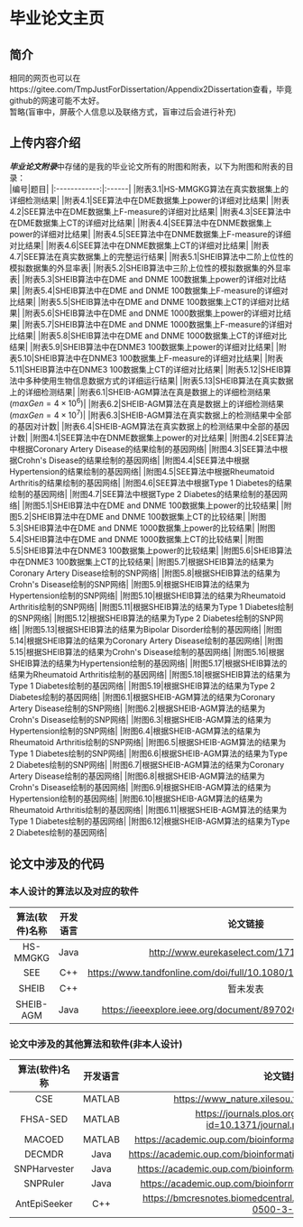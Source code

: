 # 毕业论文主页
## 简介

相同的网页也可以在https://gitee.com/TmpJustForDissertation/Appendix2Dissertation查看，毕竟github的网速可能不太好。<br>
暂略(盲审中，屏蔽个人信息以及联络方式，盲审过后会进行补充)

## 上传内容介绍

***毕业论文附录***中存储的是我的毕业论文所有的附图和附表，以下为附图和附表的目录：<br>
|编号|题目|
|:------------:|:------|
|附表3.1|HS-MMGKG算法在真实数据集上的详细检测结果|
|附表4.1|SEE算法中在DME数据集上power的详细对比结果|
|附表4.2|SEE算法中在DME数据集上F-measure的详细对比结果|
|附表4.3|SEE算法中在DME数据集上CT的详细对比结果|
|附表4.4|SEE算法中在DNME数据集上power的详细对比结果|
|附表4.5|SEE算法中在DNME数据集上F-measure的详细对比结果|
|附表4.6|SEE算法中在DNME数据集上CT的详细对比结果|
|附表4.7|SEE算法在真实数据集上的完整运行结果|
|附表5.1|SHEIB算法中二阶上位性的模拟数据集的外显率表|
|附表5.2|SHEIB算法中三阶上位性的模拟数据集的外显率表|
|附表5.3|SHEIB算法中在DME and DNME 100数据集上power的详细对比结果|
|附表5.4|SHEIB算法中在DME and DNME 100数据集上F-measure的详细对比结果|
|附表5.5|SHEIB算法中在DME and DNME 100数据集上CT的详细对比结果|
|附表5.6|SHEIB算法中在DME and DNME 1000数据集上power的详细对比结果|
|附表5.7|SHEIB算法中在DME and DNME 1000数据集上F-measure的详细对比结果|
|附表5.8|SHEIB算法中在DME and DNME 1000数据集上CT的详细对比结果|
|附表5.9|SHEIB算法中在DNME3 100数据集上power的详细对比结果|
|附表5.10|SHEIB算法中在DNME3 100数据集上F-measure的详细对比结果|
|附表5.11|SHEIB算法中在DNME3 100数据集上CT的详细对比结果|
|附表5.12|SHEIB算法中多种使用生物信息数据方式的详细运行结果|
|附表5.13|SHEIB算法在真实数据上的详细检测结果|
|附表6.1|SHEIB-AGM算法在真是数据上的详细检测结果($maxGen=4 \times 10^6$)|
|附表6.2|SHEIB-AGM算法在真是数据上的详细检测结果($maxGen=4 \times 10^7$)|
|附表6.3|SHEIB-AGM算法在真实数据上的检测结果中全部的基因对计数|
|附表6.4|SHEIB-AGM算法在真实数据上的检测结果中全部的基因计数|
|附图4.1|SEE算法中在DNME数据集上power的对比结果|
|附图4.2|SEE算法中根据Coronary Artery Disease的结果绘制的基因网络|
|附图4.3|SEE算法中根据Crohn's Disease的结果绘制的基因网络|
|附图4.4|SEE算法中根据Hypertension的结果绘制的基因网络|
|附图4.5|SEE算法中根据Rheumatoid Arthritis的结果绘制的基因网络|
|附图4.6|SEE算法中根据Type 1 Diabetes的结果绘制的基因网络|
|附图4.7|SEE算法中根据Type 2 Diabetes的结果绘制的基因网络|
|附图5.1|SHEIB算法中在DME and DNME 100数据集上power的比较结果|
|附图5.2|SHEIB算法中在DME and DNME 100数据集上CT的比较结果|
|附图5.3|SHEIB算法中在DME and DNME 1000数据集上power的比较结果|
|附图5.4|SHEIB算法中在DME and DNME 1000数据集上CT的比较结果|
|附图5.5|SHEIB算法中在DNME3 100数据集上power的比较结果|
|附图5.6|SHEIB算法中在DNME3 100数据集上CT的比较结果|
|附图5.7|根据SHEIB算法的结果为Coronary Artery Disease绘制的SNP网络|
|附图5.8|根据SHEIB算法的结果为Crohn's Disease绘制的SNP网络|
|附图5.9|根据SHEIB算法的结果为Hypertension绘制的SNP网络|
|附图5.10|根据SHEIB算法的结果为Rheumatoid Arthritis绘制的SNP网络|
|附图5.11|根据SHEIB算法的结果为Type 1 Diabetes绘制的SNP网络|
|附图5.12|根据SHEIB算法的结果为Type 2 Diabetes绘制的SNP网络|
|附图5.13|根据SHEIB算法的结果为Bipolar Disorder绘制的基因网络|
|附图5.14|根据SHEIB算法的结果为Coronary Artery Disease绘制的基因网络|
|附图5.15|根据SHEIB算法的结果为Crohn's Disease绘制的基因网络|
|附图5.16|根据SHEIB算法的结果为Hypertension绘制的基因网络|
|附图5.17|根据SHEIB算法的结果为Rheumatoid Arthritis绘制的基因网络|
|附图5.18|根据SHEIB算法的结果为Type 1 Diabetes绘制的基因网络|
|附图5.19|根据SHEIB算法的结果为Type 2 Diabetes绘制的基因网络|
|附图6.1|根据SHEIB-AGM算法的结果为Coronary Artery Disease绘制的SNP网络|
|附图6.2|根据SHEIB-AGM算法的结果为Crohn's Disease绘制的SNP网络|
|附图6.3|根据SHEIB-AGM算法的结果为Hypertension绘制的SNP网络|
|附图6.4|根据SHEIB-AGM算法的结果为Rheumatoid Arthritis绘制的SNP网络|
|附图6.5|根据SHEIB-AGM算法的结果为Type 1 Diabetes绘制的SNP网络|
|附图6.6|根据SHEIB-AGM算法的结果为Type 2 Diabetes绘制的SNP网络|
|附图6.7|根据SHEIB-AGM算法的结果为Coronary Artery Disease绘制的基因网络|
|附图6.8|根据SHEIB-AGM算法的结果为Crohn's Disease绘制的基因网络|
|附图6.9|根据SHEIB-AGM算法的结果为Hypertension绘制的基因网络|
|附图6.10|根据SHEIB-AGM算法的结果为Rheumatoid Arthritis绘制的基因网络|
|附图6.11|根据SHEIB-AGM算法的结果为Type 1 Diabetes绘制的基因网络|
|附图6.12|根据SHEIB-AGM算法的结果为Type 2 Diabetes绘制的基因网络|

## 论文中涉及的代码

### 本人设计的算法以及对应的软件

| 算法(软件)名称 | 开发语言 |                           论文链接                           |              代码链接(CodeOcean)              |
| :------------: | :------: | :----------------------------------------------------------: | :-------------------------------------------: |
|    HS-MMGKG    |   Java   |          http://www.eurekaselect.com/171466/article          | https://codeocean.com/capsule/4843767/tree/v1 |
|      SEE       |   C++    | https://www.tandfonline.com/doi/full/10.1080/13102818.2019.1593052 | https://codeocean.com/capsule/8018548/tree/v1 |
|     SHEIB      |   C++    |                           暂未发表                           | https://codeocean.com/capsule/5389127/tree/v1 |
|   SHEIB-AGM    |   Java   |https://ieeexplore.ieee.org/document/8970268?source=authoralert|https://codeocean.com/capsule/5389127/tree/v1|

### 论文中涉及的其他算法和软件(非本人设计)

| 算法(软件)名称 | 开发语言 |                           论文链接                           |                         代码链接                         |
| :------------: | :------: | :----------------------------------------------------------: | :------------------------------------------------------: |
|      CSE       |  MATLAB  |       https://www_nature.xilesou.top/articles/hdy20144       |         http://lbb.ut.ac.ir/Download/LBBsoft/CSE         |
|    FHSA-SED    |  MATLAB  | https://journals.plos.org/plosone/article?id=10.1371/journal.pone.0150669 |    https://doi.org/10.1371/journal.pone.0150669.s005     |
|     MACOED     |  MATLAB  | https://academic.oup.com/bioinformatics/article/31/5/634/2748185 |       http://www.csbio.sjtu.edu.cn/bioinf/MACOED/        |
|     DECMDR     |   Java   | https://academic.oup.com/bioinformatics/article/33/15/2354/3100457 |                  https://goo.gl/p9sLuJ                   |
|  SNPHarvester  |   Java   | https://academic.oup.com/bioinformatics/article/25/4/504/249552 |      http://bioinformatics.ust.hk/SNPHarvester.html      |
|    SNPRuler    |   Java   | https://academic.oup.com/bioinformatics/article/26/1/30/182742 |        http://bioinformatics.ust.hk/SNPRuler.zip         |
|  AntEpiSeeker  |   C++    | https://bmcresnotes.biomedcentral.com/articles/10.1186/1756-0500-3-117 | http://nce.ads.uga.edu/~romdhane/AntEpiSeeker/index.html |

